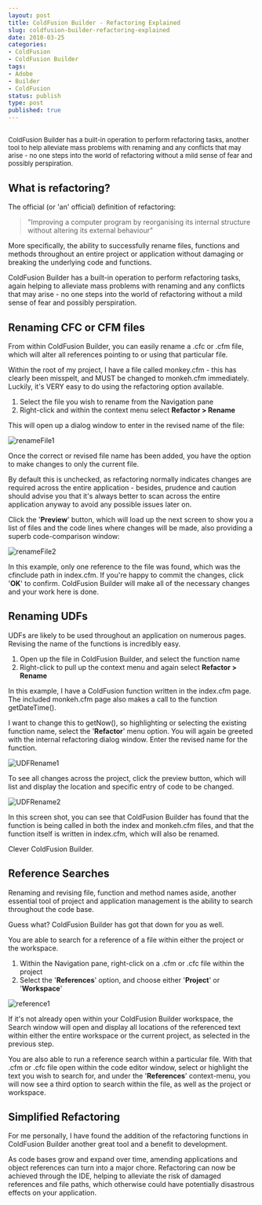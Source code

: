 ```yaml
---
layout: post
title: ColdFusion Builder - Refactoring Explained
slug: coldfusion-builder-refactoring-explained
date: 2010-03-25
categories:
- ColdFusion
- ColdFusion Builder
tags:
- Adobe
- Builder
- ColdFusion
status: publish
type: post
published: true
---
```

<h2><span style="font-weight: normal; font-size: 13px;">ColdFusion Builder has a built-in operation to perform refactoring tasks, another tool to help alleviate mass problems with renaming and any conflicts that may arise - no one steps into the world of refactoring without a mild sense of fear and possibly perspiration.</span></h2>
<h2>What is refactoring?</h2>
<p>The official (or 'an' official) definition of refactoring:</p>
<blockquote><p>"Improving a computer program by reorganising its internal structure without altering its external behaviour"</p></blockquote>
<p>More specifically, the ability to successfully rename files, functions and methods throughout an entire project or application without damaging or breaking the underlying code and functions.</p>
<p>ColdFusion Builder has a built-in operation to perform refactoring tasks, again helping to alleviate mass problems with renaming and any conflicts that may arise - no one steps into the world of refactoring without a mild sense of fear and possibly perspiration.</p>
<h2>Renaming CFC or CFM files</h2>
<p>From within ColdFusion Builder, you can easily rename a .cfc or .cfm file, which will alter all references pointing to or using that particular file.</p>
<p>Within the root of my project, I have a file called monkey.cfm - this has clearly been misspelt, and MUST be changed to monkeh.cfm immediately. Luckily, it's VERY easy to do using the refactoring option available.</p>
<ol>
<li>Select the file you wish to rename from the Navigation pane</li>
<li>Right-click and within the context menu select <strong>Refactor &gt; Rename</strong></li>
</ol>
<p>This will open up a dialog window to enter in the revised name of the file:</p>
<p><img title="renameFile1" src="/assets/uploads/2010/03/renameFile1.gif" alt="renameFile1" /></p>
<p>Once the correct or revised file name has been added, you have the option to make changes to only the current file.</p>
<p>By default this is unchecked, as refactoring normally indicates changes are required across the entire application - besides, prudence and caution should advise you that it's always better to scan across the entire application anyway to avoid any possible issues later on.</p>
<p>Click the '<strong>Preview</strong>' button, which will load up the next screen to show you a list of files and the code lines where changes will be made, also providing a superb code-comparison window:</p>
<p><img title="renameFile2" src="/assets/uploads/2010/03/renameFile2.gif" alt="renameFile2" /></p>
<p>In this example, only one reference to the file was found, which was the cfinclude path in index.cfm. If you're happy to commit the changes, click '<strong>OK</strong>' to confirm. ColdFusion Builder will make all of the necessary changes and your work here is done.</p>
<h2>Renaming UDFs</h2>
<p>UDFs are likely to be used throughout an application on numerous pages. Revising the name of the functions is incredibly easy.</p>
<ol>
<li>Open up the file in ColdFusion Builder, and select the function name</li>
<li>Right-click to pull up the context menu and again select <strong>Refactor &gt; Rename</strong></li>
</ol>
<p>In this example, I have a ColdFusion function written in the index.cfm page. The included monkeh.cfm page also makes a call to the function getDateTime().</p>
<p>I want to change this to getNow(), so highlighting or selecting the existing function name, select the '<strong>Refactor</strong>' menu option. You will again be greeted with the internal refactoring dialog window. Enter the revised name for the function.</p>
<p><img title="UDFRename1" src="/assets/uploads/2010/03/UDFRename1.gif" alt="UDFRename1" /></p>
<p>To see all changes across the project, click the preview button, which will list and display the location and specific entry of code to be changed.</p>
<p><img title="UDFRename2" src="/assets/uploads/2010/03/UDFRename2.gif" alt="UDFRename2" /></p>
<p>In this screen shot, you can see that ColdFusion Builder has found that the function is being called in both the index and monkeh.cfm files, and that the function itself is written in index.cfm, which will also be renamed.</p>
<p>Clever ColdFusion Builder.</p>
<h2>Reference Searches</h2>
<p>Renaming and revising file, function and method names aside, another essential tool of project and application management is the ability to search throughout the code base.</p>
<p>Guess what? ColdFusion Builder has got that down for you as well.</p>
<p>You are able to search for a reference of a file within either the project or the workspace.</p>
<ol>
<li>Within the Navigation pane, right-click on a .cfm or .cfc file within the project</li>
<li>Select the '<strong>References</strong>' option, and choose either '<strong>Project</strong>' or '<strong>Workspace</strong>'</li>
</ol>
<p><img title="reference1" src="/assets/uploads/2010/03/reference1.gif" alt="reference1" /></p>
<p>If it's not already open within your ColdFusion Builder workspace, the Search window will open and display all locations of the referenced text within either the entire workspace or the current project, as selected in the previous step.</p>
<p>You are also able to run a reference search within a particular file. With that .cfm or .cfc file open within the code editor window, select or highlight the text you wish to search for, and under the '<strong>References</strong>' context-menu, you will now see a third option to search within the file, as well as the project or workspace.</p>
<h2>Simplified Refactoring</h2>
<p>For me personally, I have found the addition of the refactoring functions in ColdFusion Builder another great tool and a benefit to development.</p>
<p>As code bases grow and expand over time, amending applications and object references can turn into a major chore. Refactoring can now be achieved through the IDE, helping to alleviate the risk of damaged references and file paths, which otherwise could have potentially disastrous effects on your application.</p>
